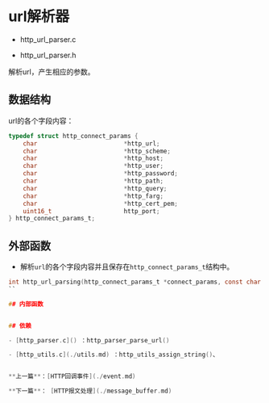 # url解析器

- http_url_parser.c

- http_url_parser.h

解析url，产生相应的参数。

## 数据结构

url的各个字段内容：

```c
typedef struct http_connect_params {
    char                        *http_url;
    char                        *http_scheme;
    char                        *http_host;
    char                        *http_user;
    char                        *http_password;
    char                        *http_path;
    char                        *http_query;
    char                        *http_farg;
    char                        *http_cert_pem;
    uint16_t                    http_port;
} http_connect_params_t;
```

## 外部函数

- 解析`url`的各个字段内容并且保存在`http_connect_params_t`结构中。

```c
int http_url_parsing(http_connect_params_t *connect_params, const char *url)
``

## 内部函数


## 依赖

- [http_parser.c]() ：http_parser_parse_url()

- [http_utils.c](./utils.md) ：http_utils_assign_string()、


**上一篇**：[HTTP回调事件](./event.md)

**下一篇**： [HTTP报文处理](./message_buffer.md)
